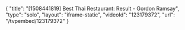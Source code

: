 {
    "title": "[1508441819] Best Thai Restaurant: Result - Gordon Ramsay",
    "type": "solo",
    "layout": "iframe-static",
    "videoId": "123179372",
    "url": "\/tvpembed\/123179372"
}